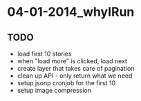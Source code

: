 # 04-01-2014_whyIRun

## TODO

- load first 10 stories
- when "load more" is clicked, load next
- create layer that takes care of pagination
- clean up API - only return what we need
- setup jsonp cronjob for the first 10
- setup image compression